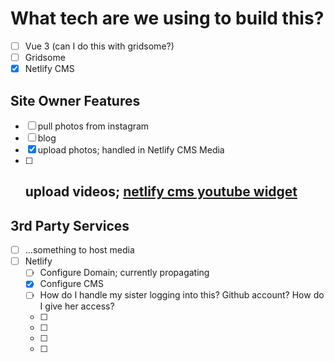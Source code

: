 # What tech are we using to build this?
- [ ] Vue 3 (can I do this with gridsome?)
- [ ] Gridsome
- [X] Netlify CMS

## Site Owner Features
- [ ] pull photos from instagram
- [ ] blog
- [X] upload photos; handled in Netlify CMS Media
- [ ] upload videos; [netlify cms youtube widget](https://github.com/hennessyevan/netlify-cms-widget-youtube)
    - 

## 3rd Party Services
- [ ] ...something to host media
- [ ] Netlify
    - [ ] Configure Domain; currently propagating
    - [X] Configure CMS
    - [ ] How do I handle my sister logging into this? Github account? How do I give her access?
    - [ ] 
    - [ ] 
    - [ ] 
    - [ ] 